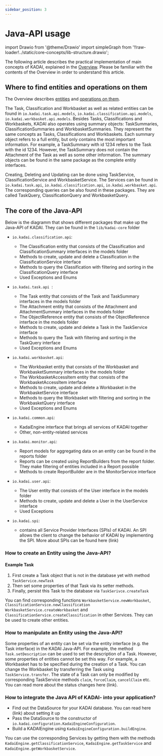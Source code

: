 ```yaml
---
sidebar_position: 3
---
```


# Java-API usage
import Drawio from '@theme/Drawio'
import simpleGraph from '!!raw-loader!../static/core-concepts/lib-structure.drawio';

The following article describes the practical implementation of main concepts of KADAI, explained in the [Overview](./overview.md). Please be familiar with the contents of the Overview in order to understand this article.

## Where to find entities and operations on them
The Overview describes [entities](./overview.md#kadai-entities) and [operations on them](./overview.md#operations-on-entities). 

The Task, Classification and Workbasket as well as related entities can be found in ``io.kadai.task.api.models``, ``io.kadai.classification.api.models``, ``io.kadai.workbasket.api.models``. Besides Tasks, Classifications and Workbaskets, KADAI also operates using summary objects: TaskSummaries, ClassificationSummaries and WorkbasketSummaries. They represent the same concepts as Tasks, Classifications and Workbaskets. Each summary object refers to a full entity, but only contains the most important information. For example, a TaskSummary with id 1234 refers to the Task with the id 1234. However, the TaskSummary does not contain the Attachment of the Task as well as some other information. The summary objects can be found in the same package as the complete entity interfaces.

Creating, Deleting and Updating can be done using TaskService, ClassificationService and WorkbasketService. The Services can be found in`` io.kadai.task.api``, ``io.kadai.classification.api``, ``io.kadai.workbasket.api``. The corresponding queries can be also found in these packages. They are called  TaskQuery, ClassificationQuery and WorkbasketQuery.

## The core of the Java-API 

Below is the diagramm that shows different packages that make up the Java-API of KADAI. They can be found in the ``lib/kadai-core`` folder
<Drawio content={simpleGraph} />
<br />

- ``io.kadai.classification.api``:
    * The Classification entity that consists of the Classification and ClassificationSummary interfaces in the models folder
    * Methods to create, update and delete a Classification in the ClassificationService interface
    * Methods to query the Classification with filtering and sorting in the ClassificationQuery interface
    * Used Exceptions and Enums



- ``io.kadai.task.api ``:
    - The Task entity that consists of the Task and TaskSummary interfaces in the models folder
    - The Attachment entity that consists of the Attachment and AttachmentSummary interfaces in the models folder
    - The ObjectReference entity that consists of the ObjectReference interface in the models folder
    - Methods to create, update and delete a Task in the TaskService interface
    - Methods to query the Task with filtering and sorting in the TaskQuery interface
    - Used Exceptions and Enums


- ``io.kadai.workbasket.api``:
    - The Workbasket entity that consists of the Workbasket and WorkbasketSummary interfaces in the models folder
    - The WorkbasketAccessItem entity that consists of the WorkbasketAccessItem interface
    - Methods to create, update and delete a Workbasket in the WorkbasketService interface
    - Methods to query the Workbasket with filtering and sorting in the WorkbasketQuery interface
    - Used Exceptions and Enums 


- ``io.kadai.common.api``:
    - KadaiEngine interface that brings all services of KADAI together
    - Other, non-entity-related services


- ``io.kadai.monitor.api``: 
    - Report models for aggregating data on an entity can be found in the reports folder
    - Reports can be created using ReportBuilders from the report folder. They make filtering of entities included in a Report possible
    - Methods to create ReportBuilder are in the MonitorService interface


- ``io.kadai.user.api``: 
    - The User entity that consists of the User interface in the models folder
    - Methods to create, update and delete a User in the UserService interface
    - Used Exceptions 

- ``io.kadai.spi``: 
    - contains all Service Provider Interfaces (SPIs) of KADAI. An SPI allows the client to change the behavior of KADAI by implementing the SPI. More about SPIs can be found here (link)

### How to create an Entity using the Java-API? 

#### Example Task 
1. First create a Task object that is not in the database yet with method 
    ```TaskService.newTask```
2. Then set some properties of that Task via its setter methods.
3. Finally, persist this Task to the database via ```TaskSerivce.createTask```

You can find corresponding functions ```WorkbasketService.newWorkbasket```, ```ClassificationService.newClassification```  ```WorkbasketService.createWorkbasket``` and ```ClassificationService.createClassification``` in other Services. They can be used to create other entities.

### How to manipulate an Entity using the Java-API? 
Some properties of an entity can be set via the entity interface (e.g. the Task interface) in the KADAI Java-API. For example, the method ``  Task.setDescription`` can be used to set the description of a Task.  However, some properties of entities cannot be set this way. For example, a Workbasket has to be specified during the creation of a Task. You can change the Workbasket by transferring the Task using ``TaskService.transfer``. The state of a Task can only be modified by corresponding TaskService methods ``claim``, ``forceClaim``, ``cancelClaim`` etc. You can read more about the status changes here (link).

### How to integrate the Java API of KADAI- into your application?

- Find out the DataSource for your KADAI database. You can read here (link) about setting it up
- Pass the DataSource to the constructor of ``io.kadai.configuration.KadaiEngineConfiguration``.
- Build a KADAIEngine using ``KadaiEngineConfiguration.buildEngine``.

You can use the corresponding Services by getting them with the methods ``KadaiEngine.getClassificationService``, ``KadaiEngine.getTaskService`` and ``KadaiEngine.getWorkbasketService``.
